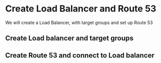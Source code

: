 # Create Load Balancer and Route 53

We will create a Load Balancer, with target groups and set up Route 53

## Create Load balancer and target groups

## Create Route 53 and connect to Load balancer










